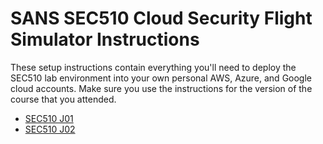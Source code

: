 # SANS SEC510 Cloud Security Flight Simulator Instructions

These setup instructions contain everything you'll need to deploy the SEC510 lab environment into your own personal AWS, Azure, and Google cloud accounts. Make sure you use the instructions for the version of the course that you attended.

- [SEC510 J01](./j01.md)
- [SEC510 J02](./j02.md)